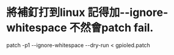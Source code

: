 # 將補釘打到linux 記得加--ignore-whitespace 不然會patch fail.
patch -p1 --ignore-whitespace --dry-run < gpioled.patch
